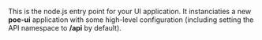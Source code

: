 This is the node.js entry point for your UI application. 
It instanciaties a new **poe-ui** application with some high-level configuration (including
setting the API namespace to **/api** by default).

